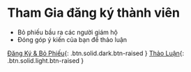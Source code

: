 **Tham Gia** đăng ký **thành viên**
====

 * Bỏ phiếu bầu ra các người giám hộ
 * Đóng góp ý kiến của bạn để thảo luận

[Đăng Ký & Bỏ Phiếu](https://members.eosdac.io){: .btn.solid.dark.btn-raised }
[Thảo Luận](https://discord.io/eosdac){: .btn.solid.light.btn-raised }
